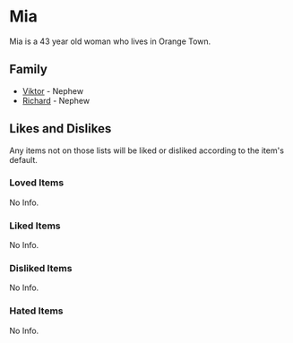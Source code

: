 # Mia

Mia is a 43 year old woman who lives in Orange Town.

## Family

- [Viktor](Viktor.md) - Nephew
- [Richard](Richard.md) - Nephew

## Likes and Dislikes

Any items not on those lists will be liked or disliked according to the item's default.

### Loved Items

No Info.

### Liked Items

No Info.

### Disliked Items

No Info.

### Hated Items

No Info.
